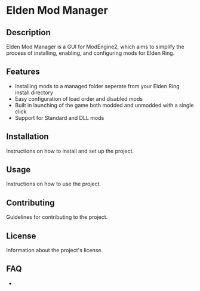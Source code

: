# Elden Mod Manager

## Description

Elden Mod Manager is a GUI for ModEngine2, which aims to simplify the process of installing, enabling, and configuring mods for Elden Ring.

## Features

- Installing mods to a managed folder seperate from your Elden Ring install directory
- Easy configuration of load order and disabled mods
- Built in launching of the game both modded and unmodded with a single click
- Support for Standard and DLL mods

## Installation

Instructions on how to install and set up the project.

## Usage

Instructions on how to use the project.

## Contributing

Guidelines for contributing to the project.

## License

Information about the project's license.

## FAQ
 - 
